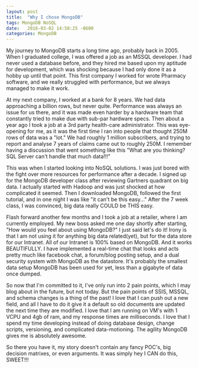 ```yaml
---
layout: post
title:  "Why I chose MongoDB"
tags: MongoDB NoSQL
date:   2016-03-02 14:58:25 -0600
categories: MongoDB
---
```

My journey to MongoDB starts a long time ago, probably back in 2005.  When I graduated college, I was offered a job as an MSSQL developer.  I had never used a database before, and they hired me based upon my aptitude for development, which was shocking because I had only done it as a hobby up until that point.  This first company I worked for wrote Pharmacy software, and we really struggled with performance, but we always managed to make it work.

At my next company, I worked at a bank for 8 years.  We had data approaching a billion rows, but never quite.  Performance was always an issue for us there, and it was made even harder by a hardware team that constantly tried to make due with sub-par hardware specs.  Then about a year ago I took a job at a 3rd party health-care administrator.  This was eye-opening for me, as it was the first time I ran into people that thought 250M rows of data was a "lot."  We had roughly 1 million subscribers, and trying to report and analyse 7 years of claims came out to roughly 250M.  I remember having a discussion that went something like this "What are you thinking?  SQL Server can't handle that much data!!!"

This was when I started looking into NoSQL solutions.  I was just bored with the fight over more resources for performance after a decade.  I signed up for the MongoDB developer class after reviewing Gartners quadrant on big data.  I actually started with Hadoop and was just shocked at how complicated it seemed.  Then I downloaded MongoDB, followed the first tutorial, and in one night I was like "it can't be this easy..."  After the 7 week class, I was convinced, big data really COULD be THIS easy.

Flash forward another few months and I took a job at a retailer, where I am currently employed.  My new boss asked me one day shortly after starting, "How would you feel about using MongoDB?"  I just said let's do it!  Irony is that I am not using it for anything big data related(yet), but for the data store for our Intranet.  All of our Intranet is 100% based on MongoDB.  And it works BEAUTIFULLY.  I have implemented a real-time chat that looks and acts pretty much like facebook chat, a forum/blog posting setup, and a dual security system with MongoDB as the datastore.  It's probably the smallest data setup MongoDB has been used for yet, less than a gigabyte of data once dumped.

So now that I'm committed to it, I've only run into 2 pain points, which I may blog about in the future, but not today.  But the pain points of SSIS, MSSQL, and schema changes is a thing of the past!  I love that I can push out a new field, and all I have to do it give it a default so old documents are updated the next time they are modified.  I love that I am running on VM's with 1 VCPU and 4gb of ram, and my response times are milliseconds.  I love that I spend my time developing instead of doing database design, change scripts, versioning, and complicated data-motioning.  The agility MongoDB gives me is absolutely awesome.

So there you have it, my story doesn't contain any fancy POC's, big decision matrixes, or even arguments.  It was simply hey I CAN do this, SWEET!!!
